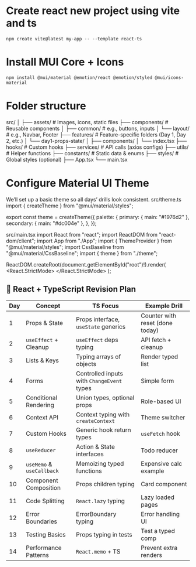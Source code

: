 # Create react new project using vite and ts
`npm create vite@latest my-app -- --template react-ts`
# Install MUI Core + Icons
`npm install @mui/material @emotion/react @emotion/styled @mui/icons-material`
# Folder structure
src/
│
├── assets/                # Images, icons, static files
├── components/            # Reusable components
│   ├── common/             # e.g., buttons, inputs
│   └── layout/             # e.g., Navbar, Footer
├── features/               # Feature-specific folders (Day 1, Day 2, etc.)
│   └── day1-props-state/
│       ├── components/
│       └── index.tsx
├── hooks/                  # Custom hooks
├── services/               # API calls (axios configs)
├── utils/                  # Helper functions
├── constants/              # Static data & enums
├── styles/                 # Global styles (optional)
├── App.tsx
└── main.tsx

# Configure Material UI Theme
We’ll set up a basic theme so all days’ drills look consistent.
src/theme.ts
import { createTheme } from "@mui/material/styles";

export const theme = createTheme({
  palette: {
    primary: { main: "#1976d2" },
    secondary: { main: "#dc004e" },
  },
});

src/main.tsx
import React from "react";
import ReactDOM from "react-dom/client";
import App from "./App";
import { ThemeProvider } from "@mui/material/styles";
import CssBaseline from "@mui/material/CssBaseline";
import { theme } from "./theme";

ReactDOM.createRoot(document.getElementById("root")!).render(
  <React.StrictMode>
    <ThemeProvider theme={theme}>
      <CssBaseline />
      <App />
    </ThemeProvider>
  </React.StrictMode>
);
## 📌 React + TypeScript Revision Plan

| Day | Concept                   | TS Focus                                   | Example Drill                   |
| --- | ------------------------- | ------------------------------------------ | ------------------------------- |
| 1   | Props & State             | Props interface, `useState` generics       | Counter with reset (done today) |
| 2   | `useEffect` + Cleanup     | `useEffect` deps typing                    | API fetch + cleanup             |
| 3   | Lists & Keys              | Typing arrays of objects                   | Render typed list               |
| 4   | Forms                     | Controlled inputs with `ChangeEvent` types | Simple form                     |
| 5   | Conditional Rendering     | Union types, optional props                | Role-based UI                   |
| 6   | Context API               | Context typing with `createContext`        | Theme switcher                  |
| 7   | Custom Hooks              | Generic hook return types                  | `useFetch` hook                 |
| 8   | `useReducer`              | Action & State interfaces                  | Todo reducer                    |
| 9   | `useMemo` & `useCallback` | Memoizing typed functions                  | Expensive calc example          |
| 10  | Component Composition     | Props children typing                      | Card component                  |
| 11  | Code Splitting            | `React.lazy` typing                        | Lazy loaded pages               |
| 12  | Error Boundaries          | ErrorBoundary typing                       | Error handling UI               |
| 13  | Testing Basics            | Props typing in tests                      | Test a typed comp               |
| 14  | Performance Patterns      | `React.memo` + TS                          | Prevent extra renders           |
